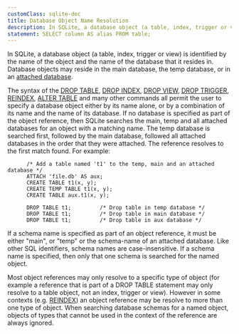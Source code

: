 ```yaml
---
customClass: sqlite-doc
title: Database Object Name Resolution
description: In SQLite, a database object (a table, index, trigger or view) is identified by the name of the object and the name of the database that it resides in.
statement: SELECT column AS alias FROM table;
---
```


In SQLite, a database object (a table, index, trigger or view) is
identified by the name of the object and the name of the database that
it resides in. Database objects may reside in the main database, the
temp database, or in an [attached database](lang_attach).

The syntax of the [DROP TABLE](lang_droptable), [DROP
INDEX](lang_dropindex), [DROP VIEW](lang_dropview), [DROP
TRIGGER](lang_droptrigger), [REINDEX](lang_reindex), [ALTER
TABLE](lang_altertable) and many other commands all permit the user to
specify a database object either by its name alone, or by a combination
of its name and the name of its database. If no database is specified as
part of the object reference, then SQLite searches the main, temp and
all attached databases for an object with a matching name. The temp
database is searched first, followed by the main database, followed all
attached databases in the order that they were attached. The reference
resolves to the first match found. For example:

          /* Add a table named 't1' to the temp, main and an attached database */
          ATTACH 'file.db' AS aux;
          CREATE TABLE t1(x, y);
          CREATE TEMP TABLE t1(x, y);
          CREATE TABLE aux.t1(x, y);

          DROP TABLE t1;         /* Drop table in temp database */
          DROP TABLE t1;         /* Drop table in main database */
          DROP TABLE t1;         /* Drop table in aux database */

If a schema name is specified as part of an object reference, it must be
either "main", or "temp" or the schema-name of an attached database.
Like other SQL identifiers, schema names are case-insensitive. If a
schema name is specified, then only that one schema is searched for the
named object.

Most object references may only resolve to a specific type of object
(for example a reference that is part of a DROP TABLE statement may only
resolve to a table object, not an index, trigger or view). However in
some contexts (e.g. [REINDEX](lang_reindex)) an object reference may be
resolve to more than one type of object. When searching database schemas
for a named object, objects of types that cannot be used in the context
of the reference are always ignored.
